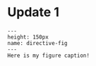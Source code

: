# Update 1
```{figure} image/fish1.png
---
height: 150px
name: directive-fig
---
Here is my figure caption!
```
